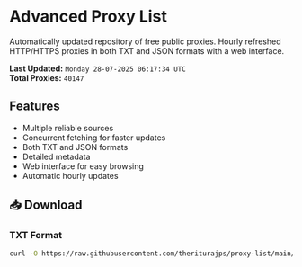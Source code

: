 # Advanced Proxy List

Automatically updated repository of free public proxies. Hourly refreshed HTTP/HTTPS proxies in both TXT and JSON formats with a web interface.

**Last Updated:** `Monday 28-07-2025 06:17:34 UTC`  
**Total Proxies:** `40147`

## Features
- Multiple reliable sources
- Concurrent fetching for faster updates
- Both TXT and JSON formats
- Detailed metadata
- Web interface for easy browsing
- Automatic hourly updates

## 📥 Download

### TXT Format
```bash
curl -O https://raw.githubusercontent.com/theriturajps/proxy-list/main/proxies.txt